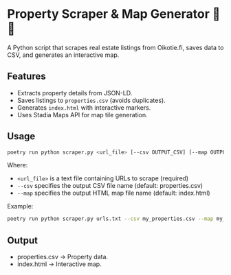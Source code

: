 # Property Scraper & Map Generator 🏡📍

A Python script that scrapes real estate listings from Oikotie.fi, saves data to CSV, and generates an interactive map.

## Features
- Extracts property details from JSON-LD.
- Saves listings to `properties.csv` (avoids duplicates).
- Generates `index.html` with interactive markers.
- Uses Stadia Maps API for map tile generation.

## Usage

```sh
poetry run python scraper.py <url_file> [--csv OUTPUT_CSV] [--map OUTPUT_HTML]
```

Where:
- `<url_file>` is a text file containing URLs to scrape (required)
- `--csv` specifies the output CSV file name (default: properties.csv)
- `--map` specifies the output HTML map file name (default: index.html)

Example:
```sh
poetry run python scraper.py urls.txt --csv my_properties.csv --map my_map.html
```

## Output

- properties.csv → Property data.
- index.html → Interactive map.